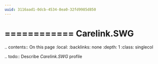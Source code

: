 ```yaml
---
uuid: 3116aad1-0dcb-4534-8ea0-32fd9985d850
---
```



============
Carelink.SWG
============

.. contents:: On this page
    :local:
    :backlinks: none
    :depth: 1
    :class: singlecol

.. todo::
    Describe *Carelink.SWG* profile

